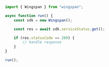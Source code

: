<!-- Start SDK Example Usage [usage] -->
```typescript
import { Wingspan } from "wingspan";

async function run() {
    const sdk = new Wingspan();

    const res = await sdk.serviceStatus.get();

    if (res.statusCode == 200) {
        // handle response
    }
}

run();

```
<!-- End SDK Example Usage [usage] -->